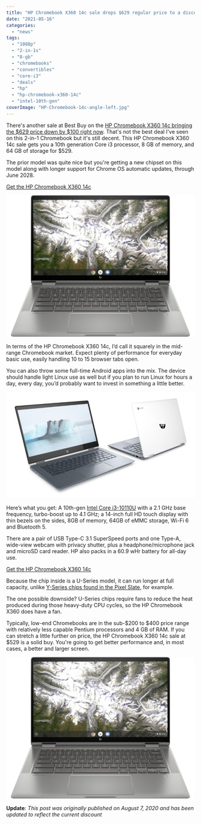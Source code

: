 ```yaml
---
title: "HP Chromebook X360 14c sale drops $629 regular price to a discounted $529"
date: "2021-05-16"
categories: 
  - "news"
tags: 
  - "1080p"
  - "2-in-1s"
  - "8-gb"
  - "chromebooks"
  - "convertibles"
  - "core-i3"
  - "deals"
  - "hp"
  - "hp-chromebook-x360-14c"
  - "intel-10th-gen"
coverImage: "HP-Chromebook-14c-angle-left.jpg"
---
```


There's another sale at Best Buy on the [HP Chromebook X360 14c bringing the $629 price down by $100 right now](https://www.bestbuy.com/site/hp-2-in-1-14-touch-screen-chromebook-intel-core-i3-8gb-memory-64gb-emmc-flash-memory-mineral-silver/6407695.p?skuId=6407695). That's not the best deal I've seen on this 2-in-1 Chromebook but it's still decent. This HP Chromebook X360 14c sale gets you a 10th generation Core i3 processor, 8 GB of memory, and 64 GB of storage for $529.

The prior model was quite nice but you're getting a new chipset on this model along with longer support for Chrome OS automatic updates, through June 2028.

[Get the HP Chromebook X360 14c](https://www.bestbuy.com/site/hp-2-in-1-14-touch-screen-chromebook-intel-core-i3-8gb-memory-64gb-emmc-flash-memory-mineral-silver/6407695.p?skuId=6407695 "Get the HP Chromebook X360 14c")

![HP Chromebook X360 14c front](images/hp-Chromebook-x360-14c-front-1-1024x769.jpg)

In terms of the HP Chromebook X360 14c, I’d call it squarely in the mid-range Chromebook market. Expect plenty of performance for everyday basic use, easily handling 10 to 15 browser tabs open.

You can also throw some full-time Android apps into the mix. The device should handle light Linux use as well but if you plan to run Linux for hours a day, every day, you’d probably want to invest in something a little better.

![](images/HP-Chromoebook-x360-14-front-and-back.jpg)

Here’s what you get: A 10th-gen [Intel Core i3-10110U](https://ark.intel.com/content/www/us/en/ark/products/196451/intel-core-i3-10110u-processor-4m-cache-up-to-4-10-ghz.html) with a 2.1 GHz base frequency, turbo-boost up to 4.1 GHz; a 14-inch full HD touch display with thin bezels on the sides, 8GB of memory, 64GB of eMMC storage, Wi-Fi 6 and Bluetooth 5.

There are a pair of USB Type-C 3.1 SuperSpeed ports and one Type-A, wide-view webcam with privacy shutter, plus a headphone/microphone jack and microSD card reader. HP also packs in a 60.9 wHr battery for all-day use.

[Get the HP Chromebook X360 14c](https://www.bestbuy.com/site/hp-2-in-1-14-touch-screen-chromebook-intel-core-i3-8gb-memory-64gb-emmc-flash-memory-mineral-silver/6407695.p?skuId=6407695 "Get the HP Chromebook X360 14c")

Because the chip inside is a U-Series model, it can run longer at full capacity, unlike [Y-Series chips found in the Pixel Slate](https://www.aboutchromebooks.com/reviews/google-pixel-slate-review/), for example.

The one possible downside? U-Series chips require fans to reduce the heat produced during those heavy-duty CPU cycles, so the HP Chromebook X360 does have a fan.

Typically, low-end Chromebooks are in the sub-$200 to $400 price range with relatively less capable Pentium processors and 4 GB of RAM. If you can stretch a little further on price, the HP Chromebook X360 14c sale at $529 is a solid buy. You're going to get better performance and, in most cases, a better and larger screen.

![](images/hp-Chromebook-x360-14c-front-1024x769.png)

**Update**: _This post was originally published on August 7, 2020 and has been updated to reflect the current discount_
